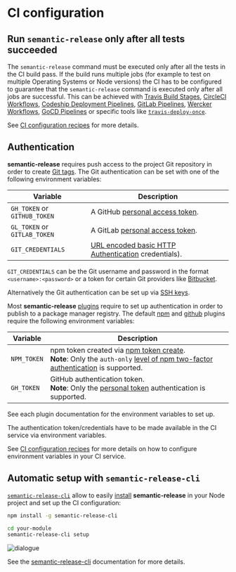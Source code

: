 # CI configuration

## Run `semantic-release` only after all tests succeeded

The `semantic-release` command must be executed only after all the tests in the CI build pass. If the build runs multiple jobs (for example to test on multiple Operating Systems or Node versions) the CI has to be configured to guarantee that the `semantic-release` command is executed only after all jobs are successful. This can be achieved with [Travis Build Stages](https://docs.travis-ci.com/user/build-stages), [CircleCI Workflows](https://circleci.com/docs/2.0/workflows), [Codeship Deployment Pipelines](https://documentation.codeship.com/basic/builds-and-configuration/deployment-pipelines), [GitLab Pipelines](https://docs.gitlab.com/ee/ci/pipelines.html#introduction-to-pipelines-and-jobs), [Wercker Workflows](http://devcenter.wercker.com/docs/workflows), [GoCD Pipelines](https://docs.gocd.org/current/introduction/concepts_in_go.html#pipeline) or specific tools like [`travis-deploy-once`](https://github.com/semantic-release/travis-deploy-once).

See [CI configuration recipes](../recipes/README.md#ci-configurations) for more details.

## Authentication

**semantic-release** requires push access to the project Git repository in order to create [Git tags](https://git-scm.com/book/en/v2/Git-Basics-Tagging). The Git authentication can be set with one of the following environment variables:

| Variable                     | Description                                                                                                                   |
|------------------------------|-------------------------------------------------------------------------------------------------------------------------------|
| `GH_TOKEN` or `GITHUB_TOKEN` | A GitHub [personal access token](https://help.github.com/articles/creating-a-personal-access-token-for-the-command-line).     |
| `GL_TOKEN` or `GITLAB_TOKEN` | A GitLab [personal access token](https://docs.gitlab.com/ce/user/profile/personal_access_tokens.html).                        |
| `GIT_CREDENTIALS`            | [URL encoded basic HTTP Authentication](https://en.wikipedia.org/wiki/Basic_access_authentication#URL_encoding) credentials). |

`GIT_CREDENTIALS` can be the Git username and password in the format `<username>:<password>` or a token for certain Git providers like [Bitbucket](https://confluence.atlassian.com/bitbucketserver/personal-access-tokens-939515499.html).

Alternatively the Git authentication can be set up via [SSH keys](../recipes/git-auth-ssh-keys.md).

Most **semantic-release** [plugins](plugins.md) require to set up authentication in order to publish to a package manager registry. The default [npm](https://github.com/semantic-release/npm#environment-variables) and [github](https://github.com/semantic-release/github#environment-variables) plugins require the following environment variables:

| Variable    | Description                                                                                                                                                                                                                                                                                                               |
|-------------|---------------------------------------------------------------------------------------------------------------------------------------------------------------------------------------------------------------------------------------------------------------------------------------------------------------------------|
| `NPM_TOKEN` | npm token created via [npm token create](https://docs.npmjs.com/getting-started/working_with_tokens#how-to-create-new-tokens).<br/>**Note**: Only the `auth-only` [level of npm two-factor authentication](https://docs.npmjs.com/getting-started/using-two-factor-authentication#levels-of-authentication) is supported. |
| `GH_TOKEN`  | GitHub authentication token.<br/>**Note**: Only the [personal token](https://help.github.com/articles/creating-a-personal-access-token-for-the-command-line) authentication is supported.                                                                                                                                 |

See each plugin documentation for the environment variables to set up.

The authentication token/credentials have to be made available in the CI service via environment variables.

See [CI configuration recipes](../recipes/README.md#ci-configurations) for more details on how to configure environment variables in your CI service.

## Automatic setup with `semantic-release-cli`

[`semantic-release-cli`](https://github.com/semantic-release/cli) allow to easily [install](installation.md) **semantic-release** in your Node project and set up the CI configuration:

```bash
npm install -g semantic-release-cli

cd your-module
semantic-release-cli setup
```

![dialogue](../../media/semantic-release-cli.png)

See the [semantic-release-cli](https://github.com/semantic-release/cli#what-it-does) documentation for more details.
